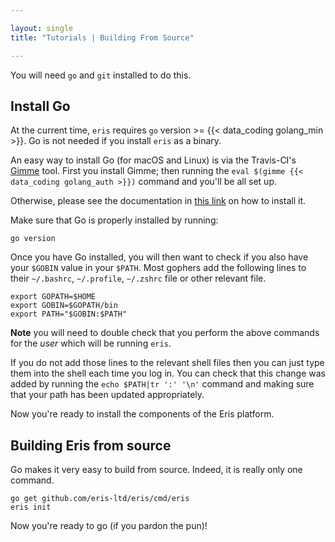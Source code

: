```yaml
---

layout: single
title: "Tutorials | Building From Source"

---
```


You will need `go` and `git` installed to do this.

## Install Go

At the current time, `eris` requires `go` version >= {{< data_coding golang_min >}}. Go is not needed if you install `eris` as a binary.

An easy way to install Go (for macOS and Linux) is via the Travis-CI's [Gimme](https://github.com/travis-ci/gimme) tool. First you install Gimme; then running the `eval $(gimme {{< data_coding golang_auth >}})` command and you'll be all set up.

Otherwise, please see the documentation in [this link](https://golang.org/doc/install) on how to install it.

Make sure that Go is properly installed by running:

```
go version
```

Once you have Go installed, you will then want to check if you also have your `$GOBIN` value in your `$PATH`. Most gophers add the following lines to their `~/.bashrc`, `~/.profile`, `~/.zshrc` file or other relevant file.

```
export GOPATH=$HOME
export GOBIN=$GOPATH/bin
export PATH="$GOBIN:$PATH"
```

**Note** you will need to double check that you perform the above commands for the *user* which will be running `eris`.

If you do not add those lines to the relevant shell files then you can just type them into the shell each time you log in. You can check that this change was added by running the `echo $PATH|tr ':' '\n'` command and making sure that your path has been updated appropriately.

Now you're ready to install the components of the Eris platform.

## Building Eris from source

Go makes it very easy to build from source. Indeed, it is really only one command.

```
go get github.com/eris-ltd/eris/cmd/eris
eris init
```

Now you're ready to go (if you pardon the pun)!
